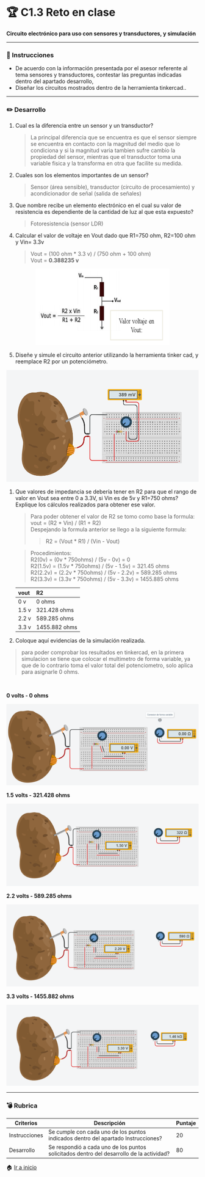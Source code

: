 # :trophy: C1.3 Reto en clase #

**Circuito electrónico para uso con sensores y transductores, y simulación**
___
### :blue_book: Instrucciones

- De acuerdo con la información presentada por el asesor referente al tema sensores y transductores,
contestar las preguntas indicadas dentro del apartado desarrollo,
- Diseñar los circuitos mostrados dentro de la herramienta tinkercad..
  
___
### :pencil2: Desarrollo

1. Cual es la diferencia entre un sensor y un transductor?
   <br>
   > La principal diferencia que se encuentra es que el sensor siempre se encuentra en contacto con la magnitud del medio que lo condiciona y si la magnitud varia tambien sufre cambio la propiedad del sensor, mientras que el transductor toma una variable fisica y la transforma en otra que facilite su medida. 
   
2. Cuales son los elementos importantes de un sensor?
    <br>
    > Sensor (área sensible), transductor (circuito de procesamiento) y acondicionador de señal (salida de señales)
   
3. Que nombre recibe un elemento electrónico en el cual su valor de resistencia es dependiente de la
cantidad de luz al que esta expuesto?
    <br>
    > Fotoresistencia (sensor LDR)
4. Calcular el valor de voltaje en Vout dado que R1=750 ohm, R2=100 ohm y Vin= 3.3v
    <br>
    > Vout = (100 ohm * 3.3 v) / (750 ohm + 100 ohm)  
    Vout = **0.388235 v**
<p align="center">
    <img alt="Circuito1" src="../img/C1.3_Problema4.PNG" 
    width=350 height=200>
</p>

5. Diseñe y simule el circuito anterior utilizando la herramienta tinker cad, y reemplace R2 por un potenciómetro. 
<p align="center">
    <img alt="Circuito1" src="../img/C1.3_punto5.PNG">
</p>

1. Que valores de impedancia se debería tener en R2 para que el rango de valor en Vout sea entre 0 a 3.3V, si Vin es de 5v y R1=750 ohms? Explique los cálculos realizados para obtener ese valor.
    <br>
    > Para poder obtener el valor de R2 se tomo como base la formula:  
    vout = (R2 * Vin) / (R1 + R2)  
    Despejando la formula anterior se llego a la siguiente formula:  
    >> R2 = (Vout * R1) / (Vin - Vout) 

    > Procedimientos:  
    R2(0v) = (0v * 750ohms) / (5v - 0v) = 0  
    R2(1.5v) = (1.5v * 750ohms) / (5v - 1.5v) = 321.45 ohms  
    R2(2.2v) = (2.2v * 750ohms) / (5v - 2.2v) = 589.285 ohms  
    R2(3.3v) = (3.3v * 750ohms) / (5v - 3.3v) = 1455.885 ohms  

    | vout | R2 |
    | --  | -- |
    0 v   | 0 ohms
    1.5 v | 321.428 ohms
    2.2 v | 589.285 ohms
    3.3 v | 1455.882 ohms

2. Coloque aquí evidencias de la simulación realizada.

> para poder comprobar los resultados en tinkercad, en la primera simulacion se tiene que colocar el multimetro de forma variable, ya que de lo contrario toma el valor total del potenciometro, solo aplica para asignarle 0 ohms.

<br>

**0 volts - 0 ohms**
<p align="center">
    <img alt="Circuito1" src="../img/C1.3_punto6p1.PNG">
</p>

**1.5 volts - 321.428 ohms**
<p align="center">
    <img alt="Circuito1" src="../img/C1.3_punto6p2.PNG">
</p>

**2.2 volts - 589.285 ohms**
<p align="center">
    <img alt="Circuito1" src="../img/C1.3_punto6p3.PNG">
</p>

**3.3 volts - 1455.882 ohms**
<p align="center">
    <img alt="Circuito1" src="../img/C1.3_punto6p4.PNG">
</p>

___

### :bomb: Rubrica

| Criterios     | Descripción                                                                                  | Puntaje |
| ------------- | -------------------------------------------------------------------------------------------- | ------- |
| Instrucciones | Se cumple con cada uno de los puntos indicados dentro del apartado Instrucciones?            | 20 |
| Desarrollo    | Se respondió a cada uno de los puntos solicitados dentro del desarrollo de la actividad?     | 80   |


:house: [Ir a inicio](https://github.com/CarlosNavaR/SistemasProgramables)